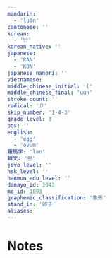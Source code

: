 ```yaml
---
mandarin:
  - 'luǎn'
cantonese: ''
korean:
  - '난'
korean_native: ''
japanese:
  - 'RAN'
  - 'KON'
japanese_nanori: ''
vietnamese:
middle_chinese_initial: 'l'
middle_chinese_final: 'uɑn'
stroke_count: ''
radical: '卩'
skip_number: '1-4-3'
grade_level: 3
pos: ''
english:
  - 'egg'
  - 'ovum'
羅馬字: 'lan'
韓文: '란'
joyo_level: ''
hsk_level: ''
hanmun_edu_level: ''
danayo_id: 3043
mc_id: 1893
graphemic_classification: '象形'
stand_in: '卵子'
aliases:
---
```


# Notes
